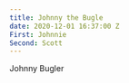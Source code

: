 ```yaml
---
title: Johnny the Bugle
date: 2020-12-01 16:37:00 Z
First: Johnnie
Second: Scott
---
```


Johnny Bugler